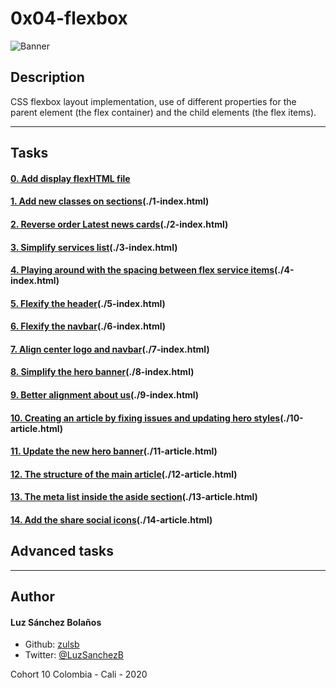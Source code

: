 # 0x04-flexbox
![Banner](banner-flex.gif)

## Description

CSS flexbox layout implementation, use of different properties for the parent element (the flex container) and the child elements (the flex items).

---
## Tasks
#### [0. Add display flex](./0-styles.css)[HTML file](./0-index.html)
#### [1. Add new classes on sections](./1-styles.css)(./1-index.html)
#### [2. Reverse order Latest news cards](./2-styles.css)(./2-index.html)
#### [3. Simplify services list](./3-styles.css)(./3-index.html)
#### [4. Playing around with the spacing between flex service items](./4-styles.css)(./4-index.html)
#### [5. Flexify the header](./5-styles.css)(./5-index.html)
#### [6. Flexify the navbar](./6-styles.css)(./6-index.html)
#### [7. Align center logo and navbar](./7-styles.css)(./7-index.html)
#### [8. Simplify the hero banner](./8-styles.css)(./8-index.html)
#### [9. Better alignment about us](./9-styles.css)(./9-index.html)
#### [10. Creating an article by fixing issues and updating hero styles](./10-styles.css)(./10-article.html)
#### [11. Update the new hero banner](./11-styles.css)(./11-article.html)
#### [12. The structure of the main article](./12-styles.css)(./12-article.html)
#### [13. The meta list inside the aside section](./13-styles.css)(./13-article.html)
#### [14. Add the share social icons](./14-styles.css)(./14-article.html)

## Advanced tasks

---

## Author
#### Luz Sánchez Bolaños
- Github: [zulsb](https://github.com/zulsb)
- Twitter: [@LuzSanchezB](https://twitter.com/LuzSanchezB)

Cohort 10
Colombia - Cali - 2020